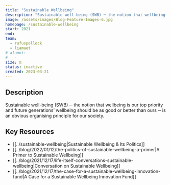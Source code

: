 ```yaml
---
title: "Sustainable Wellbeing"
description: "Sustainable well-being (SWB) ─ the notion that wellbeing is our top priority and future generations’ wellbeing should be as good or better than ours ─ is an obvious organising principle for our society."
image: /assets/images/Blog-Feature-Images-6.jpg
homepage: /sustainable-wellbeing
start: 2021
end: 
team:
  - rufuspollock
  - liamaet
# alumni:
#   -
size: m
status: inactive
created: 2023-03-21
---
```


## Description

Sustainable well-being (SWB) ─ the notion that wellbeing is our top priority and future generations’ wellbeing should be as good or better than ours ─ is an obvious organising principle for our society.


## Key Resources

- [[../sustainable-wellbeing|Sustainable Wellbeing & Its Politics]]
- [[../blog/2022/01/12/the-politics-of-sustainable-wellbeing-a-primer|A Primer to Sustainable Wellbeing]]
- [[../blog/2021/12/17/life-itself-conversations-sustainable-wellbeing|Conversation on Sustainable Wellbeing]]
- [[../blog/2021/12/17/the-case-for-a-sustainable-wellbeing-innovation-fund|A Case for a Sustainable Wellbeing Innovation Fund]]
